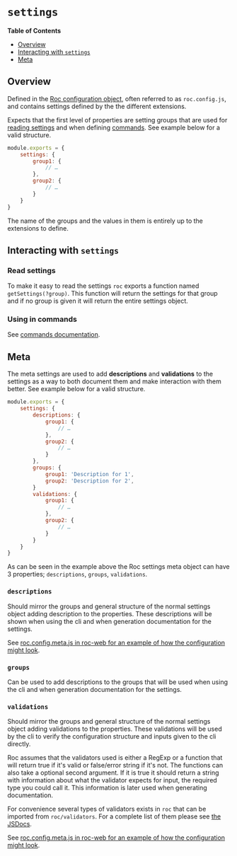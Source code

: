 # `settings`

**Table of Contents**
* [Overview](#overview)
* [Interacting with `settings`](#interacting-with-settings)
* [Meta](#meta)

## Overview

Defined in the [Roc configuration object](/docs/config/README.md), often referred to as `roc.config.js`, and contains settings defined by the the different extensions.

Expects that the first level of properties are setting groups that are used for [reading settings](#read-settings) and when defining [commands](/docs/config/commands.md#meta). See example below for a valid structure.

```js
module.exports = {
    settings: {
        group1: {
            // …
        },
        group2: {
            // …
        }
    }
}
```

The name of the groups and the values in them is entirely up to the extensions to define.

## Interacting with `settings`

### Read settings
To make it easy to read the settings `roc` exports a function named `getSettings(?group)`. This function will return the settings for that group and if no group is given it will return the entire settings object.

### Using in commands
See [commands documentation](/docs/config/commands.md#meta).

## Meta

The meta settings are used to add **descriptions** and **validations** to the settings as a way to both document them and make interaction with them better. See example below for a valid structure.

```js
module.exports = {
    settings: {
        descriptions: {
            group1: {
                // …
            },
            group2: {
                // …
            }
        },
        groups: {
            group1: 'Description for 1',
            group2: 'Description for 2',
        }
        validations: {
            group1: {
                // …
            },
            group2: {
                // …
            }
        }
    }
}
```

As can be seen in the example above the Roc settings meta object can have 3 properties; `descriptions`, `groups`, `validations`.

### `descriptions`
Should mirror the groups and general structure of the normal settings object adding description to the properties. These descriptions will be shown when using the cli and when generation documentation for the settings.

See [roc.config.meta.js in roc-web for an example of how the configuration might look](#).

### `groups`
Can be used to add descriptions to the groups that will be used when using the cli and when generation documentation for the settings.

### `validations`
Should mirror the groups and general structure of the normal settings object adding validations to the properties. These validations will be used by the cli to verify the configuration structure and inputs given to the cli directly.

Roc assumes that the validators used is either a RegExp or a function that will return true if it's valid or false/error string if it's not. The functions can also take a optional second argument. If it is true it should return a string with information about what the validator expects for input, the required type you could call it. This information is later used when generating documentation.

For convenience several types of validators exists in `roc` that can be imported from `roc/validators`. For a complete list of them please see [the JSDocs](#).

See [roc.config.meta.js in roc-web for an example of how the configuration might look](#).
